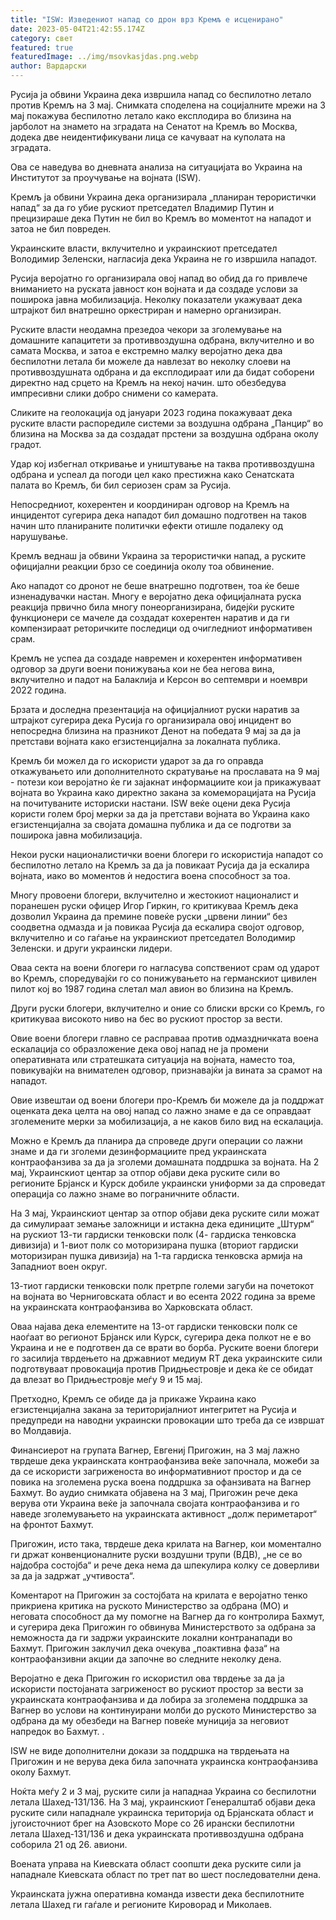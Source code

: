 ```yaml
---
title: "ISW: Изведениот напад со дрон врз Кремљ е исценирано"
date: 2023-05-04T21:42:55.174Z
category: свет
featured: true
featuredImage: ../img/msovkasjdas.png.webp
author: Вардарски
---
```


Русија ја обвини Украина дека извршила напад со беспилотно летало против Кремљ на 3 мај. Снимката споделена на социјалните мрежи на 3 мај покажува беспилотно летало како експлодира во близина на јарболот на знамето на зградата на Сенатот на Кремљ во Москва, додека две неидентификувани лица се качуваат на куполата на зградата.

Ова се наведува во дневната анализа на ситуацијата во Украина на Институтот за проучување на војната (ISW).

Кремљ ја обвини Украина дека организирала „планиран терористички напад“ за да го убие рускиот претседател Владимир Путин и прецизираше дека Путин не бил во Кремљ во моментот на нападот и затоа не бил повреден.

Украинските власти, вклучително и украинскиот претседател Володимир Зеленски, нагласија дека Украина не го извршила нападот.

Русија веројатно го организирала овој напад во обид да го привлече вниманието на руската јавност кон војната и да создаде услови за поширока јавна мобилизација. Неколку показатели укажуваат дека штрајкот бил внатрешно оркестриран и намерно организиран.

Руските власти неодамна презедоа чекори за зголемување на домашните капацитети за противвоздушна одбрана, вклучително и во самата Москва, и затоа е екстремно малку веројатно дека два беспилотни летала би можеле да навлезат во неколку слоеви на противвоздушната одбрана и да експлодираат или да бидат соборени директно над срцето на Кремљ на некој начин. што обезбедува импресивни слики добро снимени со камерата.

Сликите на геолокација од јануари 2023 година покажуваат дека руските власти распоредиле системи за воздушна одбрана „Панцир“ во близина на Москва за да создадат прстени за воздушна одбрана околу градот.

Удар кој избегнал откривање и уништување на таква противвоздушна одбрана и успеал да погоди цел како престижна како Сенатската палата во Кремљ, би бил сериозен срам за Русија.

Непосредниот, кохерентен и координиран одговор на Кремљ на инцидентот сугерира дека нападот бил домашно подготвен на таков начин што планираните политички ефекти отишле подалеку од нарушување.

Кремљ веднаш ја обвини Украина за терористички напад, а руските официјални реакции брзо се соединија околу тоа обвинение.

Ако нападот со дронот не беше внатрешно подготвен, тоа ќе беше изненадувачки настан. Многу е веројатно дека официјалната руска реакција првично била многу понеорганизирана, бидејќи руските функционери се мачеле да создадат кохерентен наратив и да ги компензираат реторичките последици од очигледниот информативен срам.

Кремљ не успеа да создаде навремен и кохерентен информативен одговор за други воени понижувања кои не беа негова вина, вклучително и падот на Балаклија и Керсон во септември и ноември 2022 година.

Брзата и доследна презентација на официјалниот руски наратив за штрајкот сугерира дека Русија го организирала овој инцидент во непосредна близина на празникот Денот на победата 9 мај за да ја претстави војната како егзистенцијална за локалната публика.

Кремљ би можел да го искористи ударот за да го оправда откажувањето или дополнителното скратување на прославата на 9 мај - потези кои веројатно ќе ги зајакнат информациите кои ја прикажуваат војната во Украина како директно закана за комеморацијата на Русија на почитуваните историски настани. ISW веќе оцени дека Русија користи голем број мерки за да ја претстави војната во Украина како егзистенцијална за својата домашна публика и да се подготви за поширока јавна мобилизација.

Некои руски националистички воени блогери го искористија нападот со беспилотно летало на Кремљ за да ја повикаат Русија да ја ескалира војната, иако во моментов ѝ недостига воена способност за тоа.

Многу провоени блогери, вклучително и жестокиот националист и поранешен руски офицер Игор Гиркин, го критикуваа Кремљ дека дозволил Украина да премине повеќе руски „црвени линии“ без соодветна одмазда и ја повикаа Русија да ескалира својот одговор, вклучително и со гаѓање на украинскиот претседател Володимир Зеленски. и други украински лидери.

Оваа секта на воени блогери го нагласува сопствениот срам од ударот во Кремљ, споредувајќи го со понижувањето на германскиот цивилен пилот кој во 1987 година слетал мал авион во близина на Кремљ.

Други руски блогери, вклучително и оние со блиски врски со Кремљ, го критикуваа високото ниво на бес во рускиот простор за вести.

Овие воени блогери главно се расправаа против одмаздничката воена ескалација со образложение дека овој напад не ја промени оперативната или стратешката ситуација на војната, наместо тоа, повикувајќи на внимателен одговор, признавајќи ја вината за срамот на нападот.

Овие извештаи од воени блогери про-Кремљ би можеле да ја поддржат оценката дека целта на овој напад со лажно знаме е да се оправдаат зголемените мерки за мобилизација, а не каков било вид на ескалација.

Можно е Кремљ да планира да спроведе други операции со лажни знаме и да ги зголеми дезинформациите пред украинската контраофанзива за да ја зголеми домашната поддршка за војната. На 2 мај, Украинскиот центар за отпор објави дека руските сили во регионите Брјанск и Курск добиле украински униформи за да спроведат операција со лажно знаме во пограничните области.

На 3 мај, Украинскиот центар за отпор објави дека руските сили можат да симулираат земање заложници и истакна дека единиците „Штурм“ на рускиот 13-ти гардиски тенковски полк (4- гардиска тенковска дивизија) и 1-виот полк со моторизирана пушка (вториот гардиски моторизиран пушка дивизија) на 1-та гардиска тенковска армија на Западниот воен округ.

13-тиот гардиски тенковски полк претрпе големи загуби на почетокот на војната во Черниговската област и во есента 2022 година за време на украинската контраофанзива во Харковската област.

Оваа најава дека елементите на 13-от гардиски тенковски полк се наоѓаат во регионот Брјанск или Курск, сугерира дека полкот не е во Украина и не е подготвен да се врати во борба. Руските воени блогери го засилија тврдењето на државниот медиум RT дека украинските сили подготвуваат провокација против Придњестровје и дека ќе се обидат да влезат во Придњестровје меѓу 9 и 15 мај.

Претходно, Кремљ се обиде да ја прикаже Украина како егзистенцијална закана за територијалниот интегритет на Русија и предупреди на наводни украински провокации што треба да се извршат во Молдавија.

Финансиерот на групата Вагнер, Евгениј Пригожин, на 3 мај лажно тврдеше дека украинската контраофанзива веќе започнала, можеби за да се искористи загриженоста во информативниот простор и да се повика на зголемена руска воена поддршка за офанзивата на Вагнер Бахмут. Во аудио снимката објавена на 3 мај, Пригожин рече дека верува оти Украина веќе ја започнала својата контраофанзива и го наведе зголемувањето на украинската активност „долж периметарот“ на фронтот Бахмут.

Пригожин, исто така, тврдеше дека крилата на Вагнер, кои моментално ги држат конвенционалните руски воздушни трупи (ВДВ), „не се во најдобра состојба“ и рече дека нема да шпекулира колку се доверливи за да ја задржат „учтивоста“.

Коментарот на Пригожин за состојбата на крилата е веројатно тенко прикриена критика на руското Министерство за одбрана (МО) и неговата способност да му помогне на Вагнер да го контролира Бахмут, и сугерира дека Пригожин го обвинува Министерството за одбрана за неможноста да ги задржи украинските локални контранапади во Бахмут. Пригожин заклучил дека очекува „поактивна фаза“ на контраофанзивни акции да започне во следните неколку дена.

Веројатно е дека Пригожин го искористил ова тврдење за да ја искористи постојаната загриженост во рускиот простор за вести за украинската контраофанзива и да лобира за зголемена поддршка за Вагнер во услови на континуирани молби до руското Министерство за одбрана да му обезбеди на Вагнер повеќе муниција за неговиот напредок во Бахмут. .

ISW не виде дополнителни докази за поддршка на тврдењата на Пригожин и не верува дека била започната украинска контраофанзива околу Бахмут.

Ноќта меѓу 2 и 3 мај, руските сили ја нападнаа Украина со беспилотни летала Шахед-131/136. На 3 мај, украинскиот Генералштаб објави дека руските сили нападнале украинска територија од Брјанската област и југоисточниот брег на Азовското Море со 26 ирански беспилотни летала Шахед-131/136 и дека украинската противвоздушна одбрана соборила 21 од 26. авиони.

Воената управа на Киевската област соопшти дека руските сили ја нападнале Киевската област по трет пат во шест последователни дена.

Украинската јужна оперативна команда извести дека беспилотните летала Шахед ги гаѓале и регионите Кироворад и Миколаев.
